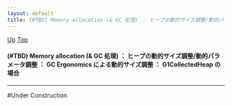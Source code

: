 ```yaml
---
layout: default
title: (#TBD) Memory allocation (& GC 処理) ： ヒープの動的サイズ調整/動的パラメータ調整 ： GC Ergonomics による動的サイズ調整 ： G1CollectedHeap の場合
---
```

[Up](novaVS4dhn.html) [Top](../index.html)

#### (#TBD) Memory allocation (& GC 処理) ： ヒープの動的サイズ調整/動的パラメータ調整 ： GC Ergonomics による動的サイズ調整 ： G1CollectedHeap の場合

--- 
#Under Construction






